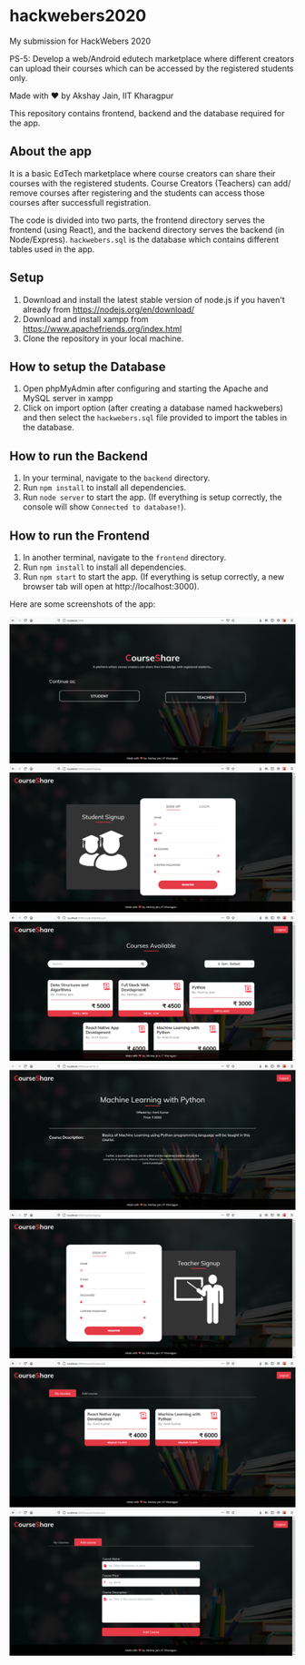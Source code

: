 # hackwebers2020
My submission for HackWebers 2020

PS-5: Develop a web/Android edutech marketplace where different creators can upload their courses which can be accessed by the registered students only. 

Made with :heart: by Akshay Jain, IIT Kharagpur

This repository contains frontend, backend and the database required for the app.

## About the app
It is a basic EdTech marketplace where course creators can share their courses with the registered students.
Course Creators (Teachers) can add/ remove courses after registering and the students can access those courses after successfull registration.

The code is divided into two parts, the frontend directory serves the frontend (using React), and the backend directory serves the backend (in Node/Express). 
`hackwebers.sql` is the database which contains different tables used in the app.

## Setup
1. Download and install the latest stable version of node.js if you haven't already from https://nodejs.org/en/download/
2. Download and install xampp from https://www.apachefriends.org/index.html
3. Clone the repository in your local machine.

## How to setup the Database
1. Open phpMyAdmin after configuring and starting the Apache and MySQL server in xampp
2. Click on import option (after creating a database named hackwebers) and then select the `hackwebers.sql` file provided to import the tables in the database.

## How to run the Backend
1. In your terminal, navigate to the `backend` directory.
2. Run `npm install` to install all dependencies.
3. Run `node server` to start the app. (If everything is setup correctly, the console will show `Connected to database!`).

## How to run the Frontend
1. In another terminal, navigate to the `frontend` directory.
2. Run `npm install` to install all dependencies.
3. Run `npm start` to start the app. (If everything is setup correctly, a new browser tab will open at http://localhost:3000).

Here are some screenshots of the app:

<img src="screenshots/home.PNG">
<img src="screenshots/studentSignup.PNG">
<img src="screenshots/studentDashboard.PNG">
<img src="screenshots/courseInfo.PNG">
<img src="screenshots/teacherSignup.PNG">
<img src="screenshots/teacherDashboard(1).PNG">
<img src="screenshots/teacherDashboard(2).PNG">

